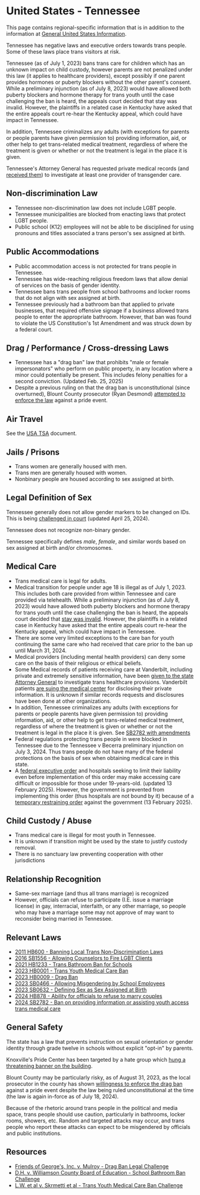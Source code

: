 # United States - Tennessee

This page contains regional-specific information that is in addition to
the information at [General United States
Information](notes/usa-general.md).

Tennessee has negative laws and executive orders towards trans people. Some of
these laws place trans visitors at risk.

Tennessee (as of July 1, 2023) bans trans care for children which has
an unknown impact on child custody, however parents are not penalized
under this law (it applies to healthcare providers), except possibly if
one parent provides hormones or puberty blockers without the other
parent's consent. While a preliminary injunction (as of July 8,
2023) would have allowed both puberty blockers and hormone therapy for trans youth
until the case challenging the ban is heard, the appeals court decided
that stay was invalid. However, the plaintiffs in a related case in
Kentucky have asked that the entire appeals court re-hear the Kentucky
appeal, which could have impact in Tennessee.

In addition, Tennessee
criminalizes any adults (with exceptions for parents or people
parents have given permission to) providing information, aid, or other
help to get trans-related medical treatment, regardless of where the
treatment is given or whether or not the treatment is legal in the place
it is given.

Tennessee's Attorney General has requested private medical records
(and [received
them](https://www.tennessean.com/story/news/health/2023/06/20/vanderbilt-university-m-turns-over-transgender-patient-medical-records-to-tennessee-attorney-general/70338356007/))
to investigate at least one provider of transgender care.

## Non-discrimination Law

 * Tennessee non-discrimination law does not include LGBT people.
 * Tennessee municipalities are blocked from enacting laws that protect
   LGBT people.
 * Public school (K12) employees will not be able to be disciplined
   for using pronouns and titles associated a trans person's sex assigned
   at birth.

## Public Accommodations

 * Public accommodation access is not protected for trans people in
   Tennessee.
 * Tennessee has wide-reaching religious freedom laws that allow denial of
   services on the basis of gender identity.
 * Tennessee bans trans people from school bathrooms and locker rooms
   that do not align with sex assigned at birth.
 * Tennessee previously had a bathroom ban that applied to private
   businesses, that required offensive signage if a business allowed
   trans people to enter the appropriate bathroom. However, that ban was
   found to violate the US Constitution's 1st Amendment and was struck
   down by a federal court.

## Drag / Performance / Cross-dressing Laws

 * Tennessee has a "drag ban" law that prohibits "male or female
   impersonators" who perform on public property, in any location
   where a minor could potentially be present. This includes felony
   penalties for a second conviction.  (Updated Feb. 25, 2025)
 * Despite a previous ruling on that the drag ban is unconstitutional (since
   overturned), Blount
   County prosecutor (Ryan Desmond) [attempted to enforce the
   law](https://www.lawdork.com/p/tennessee-prosecutor-threatens-pride)
   against a pride event.

## Air Travel

See the [USA TSA](notes/tsa.md) document.
 
## Jails / Prisons

 * Trans women are generally housed with men.
 * Trans men are generally housed with women.
 * Nonbinary people are housed according to sex assigned at birth.

## Legal Definition of Sex

Tennessee generally does not allow gender markers to be changed on IDs.
This is being [challenged in
court](https://abcnews.go.com/US/wireStory/transgender-tennessee-woman-sues-states-refusal-change-sex-109550308)
(updated April 25, 2024).

Tennessee does not recognize non-binary gender.

Tennessee specifically defines _male_, _female_, and similar words based on sex
assigned at birth and/or chromosomes.

## Medical Care

 * Trans medical care is legal for adults.
 * Medical transition for people under age 18 is illegal as of
   July 1, 2023. This includes both care provided from within Tennessee
   and care provided via telehealth.  While a preliminary injunction (as
   of July 8, 2023) would have allowed both puberty blockers and hormone
   therapy for trans youth until the case challenging the ban is heard, the
   appeals court decided that [stay was
   invalid](https://storage.courtlistener.com/pdf/2023/07/08/l._w._v._jonathan_skrmetti.pdf).
   However, the plaintiffs in a related case in Kentucky have asked that the
   entire appeals court re-hear the Kentucky appeal, which could have impact
   in Tennessee.
 * There are some very limited exceptions to the care ban for youth
   continuing the same care who had received that care prior to the
   ban up until March 31, 2024.
 * Medical providers (including mental health providers) can deny some
   care on the basis of their religious or ethical beliefs.
 * Some Medical records of patients receiving care at Vanderbilt, including
   private and extremely sensitive information, have been
   [given to the state Attorney General](https://www.tennessean.com/story/news/health/2023/06/20/vanderbilt-university-m-turns-over-transgender-patient-medical-records-to-tennessee-attorney-general/70338356007/)
   to investigate trans healthcare provisions.  Vanderbilt patients [are suing
   the medical
   center](https://www.wsmv.com/2023/07/25/patients-sue-vumc-releasing-records-related-ags-transgender-clinic-probe/)
   for disclosing their private information. It is unknown if similar
   records requests and disclosures have been done at other organizations.
 * In addition, Tennessee criminalizes any adults (with exceptions for
   parents or people parents have given permission to) providing information,
   aid, or other help to get trans-related medical treatment, regardless of
   where the treatment is given or whether or not the treatment is legal in
   the place it is given.  See [SB2782 with
   amendments](https://wapp.capitol.tn.gov/apps/Billinfo/default.aspx?BillNumber=SB2782&ga=113)
 * Federal regulations protecting trans people in were blocked in
   Tennessee due to the Tennessee v Becerra preliminary injunction on
   July 3, 2024. Thus trans people do not have many of the federal
   protections on the basis of sex when obtaining medical care in this
   state.
 * A [federal executive
   order](https://www.whitehouse.gov/presidential-actions/2025/01/protecting-children-from-chemical-and-surgical-mutilation/)
   and hospitals seeking to limit their liability even before
   implementation of this order may make accessing care difficult or
   impossible for those under 19-years-old. (updated 13 February 2025).
   However, the government is prevented from implementing this order
   (thus hospitals are not bound by it) because of a [temporary
   restraining
   order](https://assets.aclu.org/live/uploads/2025/02/093114651219.pdf)
   against the government (13 February 2025).

## Child Custody / Abuse

 * Trans medical care is illegal for most youth in Tennessee.
 * It is unknown if transition might be used by the state to justify
   custody removal.
 * There is no sanctuary law preventing cooperation with other
   jurisdictions

## Relationship Recognition

 * Same-sex marriage (and thus all trans marriage) is recognized
 * However, officials can refuse to participate (I.E. issue a marriage
   license) in gay, interracial, interfaith, or any other marriage, so
   people who may have a marriage some may not approve of may want to
   reconsider being married in Tennessee.

## Relevant Laws

 * [2011 HB600 - Banning Local Trans Non-Discrimination Laws](https://www.capitol.tn.gov/Bills/107/Bill/SB0632.pdf)
 * [2016 SB1556 - Allowing Counselors to Fire LGBT Clients](https://wapp.capitol.tn.gov/apps/BillInfo/Default.aspx?BillNumber=SB1556&GA=109)
 * [2021 HB1233 - Trans Bathroom Ban for Schools](https://wapp.capitol.tn.gov/apps/BillInfo/default.aspx?BillNumber=HB1233&ga=112)
 * [2023 HB0001 - Trans Youth Medical Care Ban](https://legiscan.com/TN/text/HB0001/id/2756066)
 * [2023 HB0009 - Drag Ban](https://legiscan.com/TN/text/HB0009/id/2756096)
 * [2023 SB0466 - Allowing Misgendering by School Employees](https://legiscan.com/TN/text/SB0466/id/2672103)
 * [2023 SB0632 - Defining Sex as Sex Assigned at Birth](https://www.capitol.tn.gov/Bills/107/Bill/SB0632.pdf)
 * [2024 HB878 - Ability for officials to refuse to marry couples](https://www.capitol.tn.gov/Bills/113/Amend/SA0514.pdf)
 * [2024 SB2782 - Ban on providing information or assisting youth access
   trans medical care](https://wapp.capitol.tn.gov/apps/Billinfo/default.aspx?BillNumber=SB2782&ga=113)

## General Safety

The state has a law that prevents instruction on sexual orientation or
gender identity through grade twelve in schools without explicit
"opt-in" by parents.

Knoxville's Pride Center has been targeted by a hate group which [hung a
threatening banner on the
building](https://www.wbir.com/article/news/crime/hate-message-found-at-knox-pride-on-trans-awareness-week/51-d624fe11-3507-4813-bbf5-892f7a2e36f9).

Blount County may be particularly risky, as of August 31, 2023, as the
local prosecutor in the county has shown [willingness to enforce the drag
ban](https://www.lawdork.com/p/tennessee-prosecutor-threatens-pride)
against a pride event despite the law being ruled unconstitutional at
the time (the law is again in-force as of July 18, 2024).

Because of the rhetoric around trans people in the political and media
space, trans people should use caution, particularly in bathrooms,
locker rooms, showers, etc.  Random and targeted attacks may occur, and
trans people who report these attacks can expect to be misgendered by
officials and public institutions.

## Resources

 * [Friends of George's, Inc. v. Mulroy - Drag Ban Legal Challenge](https://clearinghouse.net/case/44081/)
 * [D.H. v. Williamson County Board of Education - School Bathroom Ban Challenge](https://www.courtlistener.com/docket/64864729/dh-v-williamson-county-board-of-education/)
 * [L.W. et al v. Skrmetti et al - Trans Youth Medical Care Ban Challenge](https://lambdalegal.org/case/lw-v-skrmetti/)
